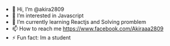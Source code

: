 - 👋 Hi, I’m @akira2809
- 👀 I’m interested in Javascript
- 🌱 I’m currently learning Reactjs and Solving promblem 
- 📫 How to reach me https://www.facebook.com/Akiraaa2809
- ⚡ Fun fact: Im a student 

<!---
akira2809/akira2809 is a ✨ special ✨ repository because its `README.md` (this file) appears on your GitHub profile.
You can click the Preview link to take a look at your changes.
--->
